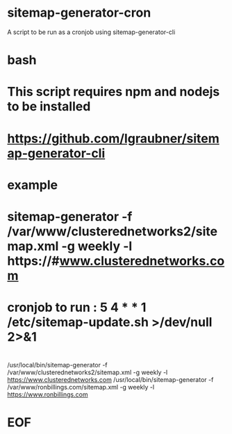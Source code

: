 # sitemap-generator-cron
A script to be run as a cronjob using sitemap-generator-cli 
# bash
# This script requires npm and nodejs to be installed
# https://github.com/lgraubner/sitemap-generator-cli
# example
# sitemap-generator -f /var/www/clusterednetworks2/sitemap.xml -g weekly -l https://#www.clusterednetworks.com
# cronjob to run : 5 4 * * 1 /etc/sitemap-update.sh >/dev/null 2>&1
#
/usr/local/bin/sitemap-generator -f /var/www/clusterednetworks2/sitemap.xml -g weekly -l https://www.clusterednetworks.com
/usr/local/bin/sitemap-generator -f /var/www/ronbillings.com/sitemap.xml -g weekly -l https://www.ronbillings.com
# EOF
